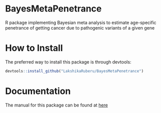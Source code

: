 # BayesMetaPenetrance
R package implementing Bayesian meta analysis to estimate age-specific penetrance of getting cancer due to pathogenic variants of a given gene

# How to Install

The preferred way to install this package is through devtools:

```r
devtools::install_github("LakshikaRuberu/BayesMetaPenetrance")
```

# Documentation

The manual for this package can be found at [here](https://github.com/LakshikaRuberu/BayesMeta/blob/main/bayesmeta-manual.pdf)

